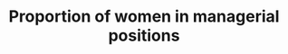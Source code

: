 ---
indicator_name: Proportion  of  women  in  managerial  positions
source_agency_staff_email: Lynda.L.Laughlin@census.gov
graph_title: null
title: Proportion  of  women  in  managerial  positions
permalink: /5-5-2/
sdg_goal: 5
layout: indicator
indicator: 5.5.2
indicator_variable: proportion_women_managerial
graph: longitudinal
graph_type_description: Line  graph
graph_status_notes: Graphed
variable_description: null
variable_notes: null
un_designated_tier: '1'
un_custodial_agency: ILO
target_id: '5.5'
has_metadata: true
goal_meta_link: 'http://unstats.un.org/sdgs/files/metadata-compilation/Metadata-Goal-5.pdf'
goal_meta_link_page: 19
rationale_interpretation: >-
  Women  participate  in  politics  and  decision-making  at  all  levels,  in  different  functions  and  across  all  spheres.  They  participate  as  candidates  for  local,  regional  and  national  elections,  members  of  parliament  or  local  council,  heads  of  state  and  government,  ministers,  members  of  political  parties,  leaders  and  managers  of  business.  Capturing  an  accurate  assessment  of  womens  representation  across  these  different  forms  of  political  and  economic  leadership  is  a  key  marker  of  progress  in  achieving  gender  equality  and  womens  empowerment.
target: >-
  Ensure  womens  full  and  effective  participation  and  equal  opportunities  for  leadership  at  all  levels  of  decision-making  in  political,  economic  and  public  life
source_agency_survey_dataset: >-
  U.S.  Census  Bureau/The  American  Community  Survey/Table  S2402  U.S.  Census  Bureau/The  American  Community  Survey/Tables  B24125,  B24126  U.S.  Census  Bureau/The  American  Community  Survey/  Detailed  Occupations  and  Median  Earnings:  2008  U.S.  Census  Bureau/Census  2000/  Full-Time,  Year-Round  Workers  and  Median  Earnings  in  1999  by  Sex  and  Detailed  Occupation:  2000
us_method_of_computation: >-
  Data  are  based  on  a  sample  and  are  subject  to  sampling  variability.  The  degree  of  uncertainty  for  an  estimate  arising  from  sampling  variability  is  represented  through  the  use  of  a  margin  of  error.  The  margin  of  error  for  the  data  provided  is  +/-.2  (this  is  the  90  percent  margin  of  error).  The  margin  of  error  can  be  interpreted  roughly  as  providing  a  90  percent  probability  that  the  interval  defined  by  the  estimate  minus  the  margin  of  error  and  the  estimate  plus  the  margin  of  error  (the  lower  and  upper  confidence  bounds)  contains  the  true  value.  In  addition  to  sampling  variability,  the  ACS  estimates  are  subject  to  nonsampling  error.  The  effect  of  nonsampling  error  is  not  represented  in  these  data.  Occupation  codes  are  4-digit  codes  and  are  based  on  Standard  Occupational  Classification  2010.
indicator_definition: "The  indicator  proposed  measures  the  proportion  of  women  in  leadership  positions  across  a  number  of  areas,  including:  \tin  the  executive  branch  of  government:  \t\tNumber  of  women  Heads  of  State  and  Governments  as  a  percentage  of  total  (Tier  1)  \t\tNumber  of  ministerial  positions  that  are  held  by  women  as  a  percentage  of  total  (Tier  1    part  of  Minimum  set  of  gender  indicators)  \t\tNumber  of  leadership  positions  held  by  women  in  local  governments  as  a  percentage  of  total  (Tier  3)  \tin  the  legislative  branch  of  government:  \t\tNumber  of  seats  in  national  parliaments  held  by  women  as  a  percentage  of  total  (Tier  1    part  of  Minimum  set  of  gender  indicators)  \tin  the  judiciary  branch  of  government  and  law  enforcement:  \t\tNumber  of  women  judges  as  a  percentage  of  total  (Tier  2  -    part  of  Minimum  set  of  gender  indicators)  \t\tNumber  of  women  police  officers  as  a  percentage  of  total  (Tier  2    part  of  Minimum  set  of  gender  indicators)  ;  and  \tthe  share  of  managers  in  public  and  private  sector  enterprises  that  are  women  (Tier  1    part  of  Minimum  set  of  gender  indicators).  Some  of  these  data  are  already  collected  while  others  need  further  development.  For  example,  UN  Women  routinely  collects  data  on  women  Heads  of  State  and  Government;  the  Inter-Parliamentary  Union  (IPU)  regularly  collects  data  on  the  proportion  of  women  ministers  and  in  parliaments;  indicators  on  women  in  law  enforcement  are  also  readily  available;  and  ILO  regularly  publishes  data  on  women  managers  using  data  from  national  labour  force  surveys.  Data  on  womens  political  participation  at  the  local  level  have  not  been  as  systematically  collected  at  the  global  level.  Measuring  womens  participation  in  local  government  is  important,  however,  because  of  the  responsibilities  of  local  governments  and  the  significantly  higher  number  of  opportunities  (that  is,  seats)  available  to  women  candidates  at  this  level.  To  measure  womens  representation  in  local  governments,  methodologies  and  standards  are  currently  being  developed  by  UN  Women  and  United  Cities  and  Local  Governments  (UCLG)."
actual_indicator_available: >-
  OCCUPATION  BY  SEX  FOR  THE  FULL-TIME,  YEAR-ROUND  CIVILIAN  EMPLOYED  POPULATION  16  YEARS  AND  OVER
actual_indicator_available_description: >-
  Proportion  of  females  in  full-time,  year-round  management  occupations  compared  to  proportion  of  males  in  full-time,  year-round  management  occupations.
comments_and_limitations: >-
  The  data  for  management  workers  for  2000,  2008,  and  2009  were  converted  to  the  2010  Census  occupation  code  list  to  make  them  comparable  across  time.  The  Census  Bureau  occupation  code  list  follows  the  structure  of  the  Standard  Occupation  Classification  (SOC)  system  and  is  updated  periodically.  The  SOC  is  expected  to  be  revised  again  in  2018.
periodicity: Yearly
time_period: 2000  to  present
date_of_national_source_publication: 09/2011
date_metadata_updated: 10/2017
scheduled_update_by_national_source: 10/2018
scheduled_update_by_SDG_team: 10/2018
source_title: null
source_url: >-
  http://factfinder.census.gov/faces/nav/jsf/pages/searchresults.xhtml?refresh=t#none
source_notes: null
published: true
source_agency_staff_name: Lynda  Laughlin
---